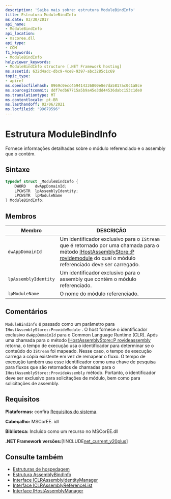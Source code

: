 ```yaml
---
description: 'Saiba mais sobre: estrutura ModuleBindInfo'
title: Estrutura ModuleBindInfo
ms.date: 03/30/2017
api_name:
- ModuleBindInfo
api_location:
- mscoree.dll
api_type:
- COM
f1_keywords:
- ModuleBindInfo
helpviewer_keywords:
- ModuleBindInfo structure [.NET Framework hosting]
ms.assetid: 632d4adc-dbc9-4ce8-9397-abc3285c1c69
topic_type:
- apiref
ms.openlocfilehash: 0969c0ecc459414336800e8e7da5817ac0c1a8ce
ms.sourcegitcommit: ddf7edb67715a5b9a45e3dd44536dabc153c1de0
ms.translationtype: MT
ms.contentlocale: pt-BR
ms.lasthandoff: 02/06/2021
ms.locfileid: "99679596"
---
```

# <a name="modulebindinfo-structure"></a>Estrutura ModuleBindInfo

Fornece informações detalhadas sobre o módulo referenciado e o assembly que o contém.  
  
## <a name="syntax"></a>Sintaxe  
  
```cpp  
typedef struct _ModuleBindInfo {  
    DWORD    dwAppDomainId;  
    LPCWSTR  lpAssemblyIdentity;  
    LPCWSTR  lpModuleName  
} ModuleBindInfo;  
```  
  
## <a name="members"></a>Membros  
  
|Membro|DESCRIÇÃO|  
|------------|-----------------|  
|`dwAppDomainId`|Um identificador exclusivo para o `IStream` que é retornado por uma chamada para o método [IHostAssemblyStore::P rovidemodule](ihostassemblystore-providemodule-method.md) do qual o módulo referenciado deve ser carregado.|  
|`lpAssemblyIdentity`|Um identificador exclusivo para o assembly que contém o módulo referenciado.|  
|`lpModuleName`|O nome do módulo referenciado.|  
  
## <a name="remarks"></a>Comentários  

 `ModuleBindInfo` é passado como um parâmetro para `IHostAssemblyStore::ProvideModule` . O host fornece o identificador exclusivo `dwAppDomainId` para o Common Language Runtime (CLR). Após uma chamada para o método [IHostAssemblyStore::P rovideassembly](ihostassemblystore-provideassembly-method.md) retorna, o tempo de execução usa o identificador para determinar se o conteúdo do `IStream` foi mapeado. Nesse caso, o tempo de execução carrega a cópia existente em vez de remapear o fluxo. O tempo de execução também usa esse identificador como uma chave de pesquisa para fluxos que são retornados de chamadas para o `IHostAssemblyStore::ProvideAssembly` método. Portanto, o identificador deve ser exclusivo para solicitações de módulo, bem como para solicitações de assembly.  
  
## <a name="requirements"></a>Requisitos  

 **Plataformas:** confira [Requisitos do sistema](../../get-started/system-requirements.md).  
  
 **Cabeçalho:** MSCorEE. idl  
  
 **Biblioteca:** Incluído como um recurso no MSCorEE.dll  
  
 **.NET Framework versões:**[!INCLUDE[net_current_v20plus](../../../../includes/net-current-v20plus-md.md)]  
  
## <a name="see-also"></a>Consulte também

- [Estruturas de hospedagem](hosting-structures.md)
- [Estrutura AssemblyBindInfo](assemblybindinfo-structure.md)
- [Interface ICLRAssemblyIdentityManager](iclrassemblyidentitymanager-interface.md)
- [Interface ICLRAssemblyReferenceList](iclrassemblyreferencelist-interface.md)
- [Interface IHostAssemblyManager](ihostassemblymanager-interface.md)
